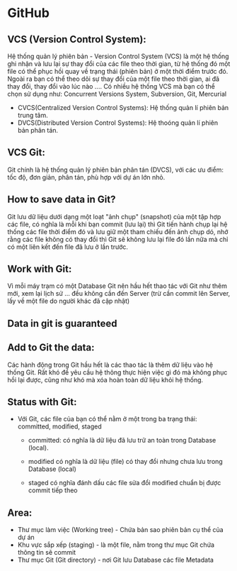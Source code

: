 # GitHub
## VCS (Version Control System):
Hệ thống quản lý phiên bản - Version Control System (VCS) là một hệ thống ghi nhận và lưu lại sự thay đổi của các file theo thời gian, từ hệ thống đó một file có thể phục hồi quay về trạng thái (phiên bản) ở một thời điểm trước đó. Ngoài ra bạn có thể theo dõi sự thay đổi của một file theo thời gian, ai đã thay đổi, thay đổi vào lúc nào .... Có nhiều hệ thống VCS mà bạn có thể chọn sử dụng như: Concurrent Versions System, Subversion, Git, Mercurial
- CVCS(Centralized Version Control Systems): Hệ thống quản lí phiên bản trung tâm.
- DVCS(Distributed Version Control Systems): Hệ thoóng quản lí phiên bản phân tán.

## VCS Git:
Git chính là hệ thống quản lý phiên bản phân tán (DVCS), với các ưu điểm: tốc độ, đơn giản, phân tán, phù hợp với dự án lớn nhỏ.

## How to save data in Git?
Git lưu dữ liệu dưới dạng một loạt "ảnh chụp" (snapshot) của một tập hợp các file, có nghĩa là mỗi khi bạn commit (lưu lại) thì Git tiến hành chụp lại hệ thống các file thời điểm đó và lưu giữ một tham chiếu đến ảnh chụp dó, nhớ rằng các file không có thay đổi thì Git sẽ không lưu lại file đó lần nữa mà chỉ có một liên kết đến file đã lưu ở lần trước.

## Work with Git:
Vì mỗi máy trạm có một Database Git nên hầu hết thao tác với Git như thêm mới, xem lại lịch sử ... đều không cần đến Server (trừ cần commit lên Server, lấy về một file do người khác đã cập nhật)

## Data in git is guaranteed
## Add to Git the data:
Các hành động trong Git hầu hết là các thao tác là thêm dữ liệu vào hệ thống Git. Rất khó để yêu cầu hệ thông thực hiện việc gì đó mà không phục hồi lại được, cũng như khó mà xóa hoàn toàn dữ liệu khỏi hệ thống.
## Status with Git:
- Với Git, các file của bạn có thể nằm ở một trong ba trạng thái: committed, modified, staged

    - committed: có nghĩa là dữ liệu đã lưu trữ an toàn trong Database (local).
    - modified có nghĩa là dữ liệu (file) có thay đổi nhưng chưa lưu trong Database (local)

    - staged có nghĩa đánh dấu các file sửa đổi modified chuẩn bị được commit tiếp theo
## Area:
- Thư mục làm việc (Working tree) - Chứa bản sao phiên bản cụ thể của dự án
- Khu vực sắp xếp (staging) - là một file, nằm trong thư mục Git chứa thông tin sẽ commit
- Thư mục Git (Git directory) - nơi Git lưu Database các file Metadata